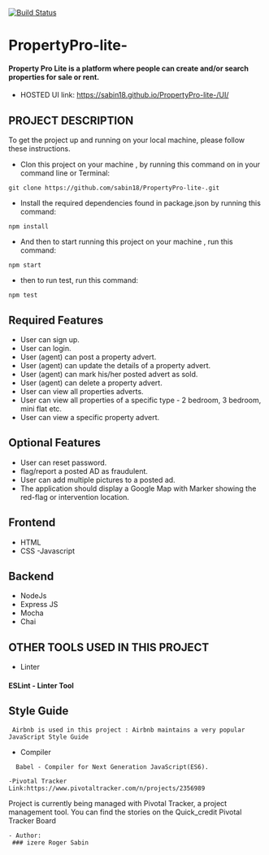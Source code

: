 [![Build Status](https://travis-ci.org/sabin18/PropertyPro-lite-.svg?branch=develop)](https://travis-ci.org/sabin18/PropertyPro-lite-)

# PropertyPro-lite-
#### Property Pro Lite is a platform where people can create and/or search properties for sale or rent. 

- HOSTED UI link: https://sabin18.github.io/PropertyPro-lite-/UI/

## PROJECT DESCRIPTION

To get the project up and running on your local machine, please follow these instructions.

- Clon this project on your machine , by running this command on in your command line or Terminal:
 ```
 git clone https://github.com/sabin18/PropertyPro-lite-.git
 
 ````
 - Install the required dependencies found in package.json by running this command:
 ```
 npm install
 ```
 
 - And then to start running  this project on your machine , run this command:
 ```
 npm start
 ```
 - then to run test, run this command:
 ````
 npm test
 `````
 ## Required Features
 
 - User can sign up.
 - User can login.
 - User (agent) can post a property advert.
 - User (agent) can update the details of a property advert.  
 - User (agent) can mark his/her posted advert as sold.  
 - User (agent) can delete a property advert.  
 - User can view all properties adverts. 
 - User can view all properties of a specific type - 2 bedroom, 3 bedroom, mini flat etc.  
 - User can view a specific property advert. 

## Optional Features

  - User can reset password.
  - flag/report a posted AD as fraudulent. 
  - User can add multiple pictures to a posted ad. 
  - The application should display a Google Map with Marker showing the red-flag or intervention location. 

## Frontend

 - HTML
 - CSS -Javascript

## Backend

 - NodeJs
 - Express JS
 - Mocha
 - Chai
 ## OTHER TOOLS USED IN THIS PROJECT

- Linter
 #### ESLint - Linter Tool

## Style Guide
```
 Airbnb is used in this project : Airbnb maintains a very popular JavaScript Style Guide
````
- Compiler
```
  Babel - Compiler for Next Generation JavaScript(ES6).
```
```
-Pivotal Tracker  Link:https://www.pivotaltracker.com/n/projects/2356989
```
Project is currently being managed with Pivotal Tracker, a project management tool. You can find the stories on the Quick_credit Pivotal Tracker Board
```
- Author:
 ### izere Roger Sabin 
